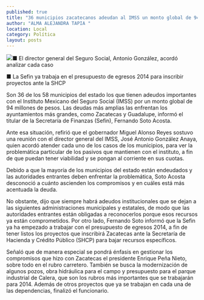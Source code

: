 ```yaml
---
published: true
title: "36 municipios zacatecanos adeudan al IMSS un monto global de 94 mdp: Fernando Soto"
author: "ALMA ALEJANDRA TAPIA "
location: Local
category: Política
layout: posts
---
```



![](http://i.imgur.com/MI8U0zCm.jpg)■ El director general del Seguro Social, Antonio González, acordó analizar cada caso

■ La Sefin ya trabaja en el presupuesto de egresos 2014 para inscribir proyectos ante la SHCP

Son 36 de los 58 municipios del estado los que tienen adeudos importantes con el Instituto Mexicano del Seguro Social (IMSS) por un monto global de 94 millones de pesos. Las deudas más amplias las enfrentan los ayuntamientos más grandes, como Zacatecas y Guadalupe, informó el titular de la Secretaría de Finanzas (Sefin), Fernando Soto Acosta.

Ante esa situación, refirió que el gobernador Miguel Alonso Reyes sostuvo una reunión con el director general del IMSS, José Antonio González Anaya, quien acordó atender cada uno de los casos de los municipios, para ver la problemática particular de los pasivos que mantienen con el instituto, a fin de que puedan tener viabilidad y se pongan al corriente en sus cuotas. 

Debido a que la mayoría de los municipios del estado están endeudados y las autoridades entrantes deben enfrentar la problemática, Soto Acosta desconoció a cuánto ascienden los compromisos y en cuáles está más acentuada la deuda.

No obstante, dijo que siempre habrá adeudos institucionales que se dejan a las siguientes administraciones municipales y estatales, de modo que las autoridades entrantes están obligadas a reconocerlos porque esos recursos ya están comprometidos.
Por otro lado, Fernando Soto informó que la Sefin ya ha empezado a trabajar con el presupuesto de egresos 2014, a fin de tener listos los proyectos que inscribirá Zacatecas ante la Secretaría de Hacienda y Crédito Público (SHCP) para bajar recursos específicos. 

Señaló que de manera especial se pondrá énfasis en gestionar los compromisos que hizo con Zacatecas el presidente Enrique Peña Nieto, sobre todo en el rubro carretero.
También se busca la modernización de algunos pozos, obra hidráulica para el campo y presupuesto para el parque industrial de Calera, que son los rubros más importantes que se trabajarán para 2014. Además de otros proyectos que ya se trabajan en cada una de las dependencias, finalizó el funcionario.
